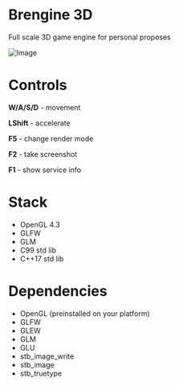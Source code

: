 # Brengine 3D

Full scale 3D game engine for personal proposes

![Image](https://github.com/user-attachments/assets/31769d49-54e7-47ed-86a4-8a618b268946)

# Controls

**W/A/S/D** - movement

**LShift** - accelerate

**F5** - change render mode

**F2** - take screenshot

**F1** - show service info

# Stack
- OpenGL 4.3
- GLFW
- GLM
- C99 std lib
- C++17 std lib

# Dependencies
- OpenGL (preinstalled on your platform)
- GLFW
- GLEW
- GLM
- GLU
- stb_image_write
- stb_image
- stb_truetype

